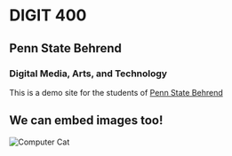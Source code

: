 # DIGIT 400
## Penn State Behrend
### Digital Media, Arts, and Technology

This is a demo site for the students of [Penn State Behrend](http://behrend.psu.edu/)

## We can embed images too!

![Computer Cat](https://cckate.files.wordpress.com/2010/04/funny-pictures-cat-limits-your-computer-access.jpg)
